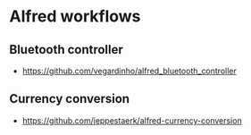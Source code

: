 # Alfred workflows

## Bluetooth controller

- https://github.com/vegardinho/alfred_bluetooth_controller

## Currency conversion

- https://github.com/jeppestaerk/alfred-currency-conversion
